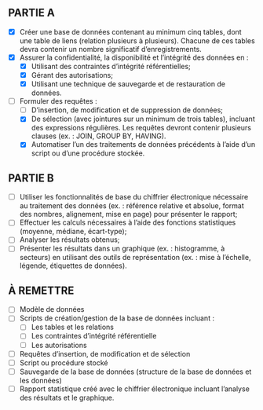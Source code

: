 PARTIE A
--------

- [x] Créer une base de données contenant au minimum cinq tables, dont une table de liens (relation plusieurs à plusieurs). Chacune de ces tables devra contenir un nombre significatif d’enregistrements.
- [x] Assurer la confidentialité, la disponibilité et l’intégrité des données en :  
    - [x] Utilisant des contraintes d’intégrité référentielles;
    - [x] Gérant des autorisations;
    - [x] Utilisant une technique de sauvegarde et de restauration de données.
- [ ] Formuler des requêtes :
    - [ ] D’insertion, de modification et de suppression de données;  
    - [x] De sélection (avec jointures sur un minimum de trois tables), incluant des expressions régulières. Les requêtes devront contenir plusieurs clauses (ex. : JOIN, GROUP BY, HAVING).
    - [x] Automatiser l’un des traitements de données précédents à l’aide d’un script ou d’une procédure stockée.
    
PARTIE B
--------

- [ ] Utiliser les fonctionnalités de base du chiffrier électronique nécessaire au traitement des données (ex. : référence relative et absolue, format des nombres, alignement, mise en page) pour présenter le rapport;
- [ ] Effectuer les calculs nécessaires à l’aide des fonctions statistiques (moyenne, médiane, écart-type);
- [ ] Analyser les résultats obtenus;
- [ ] Présenter les résultats dans un graphique (ex. : histogramme, à secteurs) en utilisant des outils de représentation (ex. : mise à l’échelle, légende, étiquettes de données).

À REMETTRE
----------

- [ ] Modèle de données
- [ ] Scripts de création/gestion de la base de données incluant :
    - [ ] Les tables et les relations
    - [ ] Les contraintes d’intégrité référentielle
    - [ ] Les autorisations
- [ ] Requêtes d’insertion, de modification et de sélection
- [ ] Script ou procédure stocké
- [ ] Sauvegarde de la base de données (structure de la base de données et les données)
- [ ] Rapport statistique créé avec le chiffrier électronique incluant l’analyse des résultats et le graphique. 